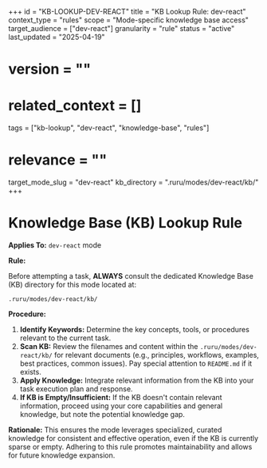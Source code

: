 +++
id = "KB-LOOKUP-DEV-REACT"
title = "KB Lookup Rule: dev-react"
context_type = "rules"
scope = "Mode-specific knowledge base access"
target_audience = ["dev-react"]
granularity = "rule"
status = "active"
last_updated = "2025-04-19"
# version = ""
# related_context = []
tags = ["kb-lookup", "dev-react", "knowledge-base", "rules"]
# relevance = ""
target_mode_slug = "dev-react"
kb_directory = ".ruru/modes/dev-react/kb/"
+++

# Knowledge Base (KB) Lookup Rule

**Applies To:** `dev-react` mode

**Rule:**

Before attempting a task, **ALWAYS** consult the dedicated Knowledge Base (KB) directory for this mode located at:

`.ruru/modes/dev-react/kb/`

**Procedure:**

1.  **Identify Keywords:** Determine the key concepts, tools, or procedures relevant to the current task.
2.  **Scan KB:** Review the filenames and content within the `.ruru/modes/dev-react/kb/` for relevant documents (e.g., principles, workflows, examples, best practices, common issues). Pay special attention to `README.md` if it exists.
3.  **Apply Knowledge:** Integrate relevant information from the KB into your task execution plan and response.
4.  **If KB is Empty/Insufficient:** If the KB doesn't contain relevant information, proceed using your core capabilities and general knowledge, but note the potential knowledge gap.

**Rationale:** This ensures the mode leverages specialized, curated knowledge for consistent and effective operation, even if the KB is currently sparse or empty. Adhering to this rule promotes maintainability and allows for future knowledge expansion.